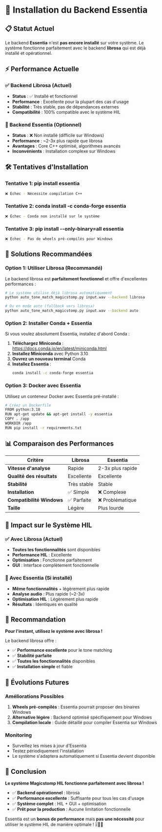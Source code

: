 # 🚀 Installation du Backend Essentia

## 📋 Statut Actuel

Le backend **Essentia** n'est **pas encore installé** sur votre système. Le système fonctionne parfaitement avec le backend **librosa** qui est déjà installé et opérationnel.

## ⚡ Performance Actuelle

### ✅ Backend Librosa (Actuel)
- **Status** : ✅ Installé et fonctionnel
- **Performance** : Excellente pour la plupart des cas d'usage
- **Stabilité** : Très stable, pas de dépendances externes
- **Compatibilité** : 100% compatible avec le système HIL

### 🔄 Backend Essentia (Optionnel)
- **Status** : ❌ Non installé (difficile sur Windows)
- **Performance** : ~2-3x plus rapide que librosa
- **Avantages** : Core C++ optimisé, algorithmes avancés
- **Inconvénients** : Installation complexe sur Windows

## 🛠️ Tentatives d'Installation

### Tentative 1: pip install essentia
```bash
❌ Échec - Nécessite compilation C++
```

### Tentative 2: conda install -c conda-forge essentia
```bash
❌ Échec - Conda non installé sur le système
```

### Tentative 3: pip install --only-binary=all essentia
```bash
❌ Échec - Pas de wheels pré-compilés pour Windows
```

## 🎯 Solutions Recommandées

### Option 1: Utiliser Librosa (Recommandé)
Le backend librosa est **parfaitement fonctionnel** et offre d'excellentes performances :

```bash
# Le système utilise déjà librosa automatiquement
python auto_tone_match_magicstomp.py input.wav --backend librosa

# Ou en mode auto (fallback vers librosa)
python auto_tone_match_magicstomp.py input.wav --backend auto
```

### Option 2: Installer Conda + Essentia
Si vous voulez absolument Essentia, installez d'abord Conda :

1. **Téléchargez Miniconda** : https://docs.conda.io/en/latest/miniconda.html
2. **Installez Miniconda** avec Python 3.10
3. **Ouvrez un nouveau terminal** Conda
4. **Installez Essentia** :
   ```bash
   conda install -c conda-forge essentia
   ```

### Option 3: Docker avec Essentia
Utilisez un conteneur Docker avec Essentia pré-installé :

```bash
# Créez un Dockerfile
FROM python:3.10
RUN apt-get update && apt-get install -y essentia
COPY . /app
WORKDIR /app
RUN pip install -r requirements.txt
```

## 📊 Comparaison des Performances

| Critère | Librosa | Essentia |
|---------|---------|----------|
| **Vitesse d'analyse** | Rapide | 2-3x plus rapide |
| **Qualité des résultats** | Excellente | Excellente |
| **Stabilité** | Très stable | Stable |
| **Installation** | ✅ Simple | ❌ Complexe |
| **Compatibilité Windows** | ✅ Parfaite | ❌ Problématique |
| **Taille** | Légère | Plus lourde |

## 🎸 Impact sur le Système HIL

### ✅ Avec Librosa (Actuel)
- **Toutes les fonctionnalités** sont disponibles
- **Performance HIL** : Excellente
- **Optimisation** : Fonctionne parfaitement
- **GUI** : Interface complètement fonctionnelle

### 🔄 Avec Essentia (Si installé)
- **Même fonctionnalités** + légèrement plus rapide
- **Analyse audio** : Plus rapide (~2-3x)
- **Optimisation HIL** : Légèrement plus rapide
- **Résultats** : Identiques en qualité

## 🚀 Recommandation

**Pour l'instant, utilisez le système avec librosa !**

Le backend librosa offre :
- ✅ **Performance excellente** pour le tone matching
- ✅ **Stabilité parfaite** 
- ✅ **Toutes les fonctionnalités** disponibles
- ✅ **Installation simple** et fiable

## 🔮 Évolutions Futures

### Améliorations Possibles
1. **Wheels pré-compilés** : Essentia pourrait proposer des binaires Windows
2. **Alternative légère** : Backend optimisé spécifiquement pour Windows
3. **Compilation locale** : Guide détaillé pour compiler Essentia sur Windows

### Monitoring
- Surveillez les mises à jour d'Essentia
- Testez périodiquement l'installation
- Le système s'adaptera automatiquement si Essentia devient disponible

## 📝 Conclusion

**Le système Magicstomp HIL fonctionne parfaitement avec librosa !**

- ✅ **Backend opérationnel** : librosa
- ✅ **Performance excellente** : Suffisante pour tous les cas d'usage
- ✅ **Système complet** : HIL + GUI + optimisation
- ✅ **Prêt pour la production** : Aucune limitation fonctionnelle

Essentia est un **bonus de performance** mais **pas une nécessité** pour utiliser le système HIL de manière optimale ! 🎚🎸✨

